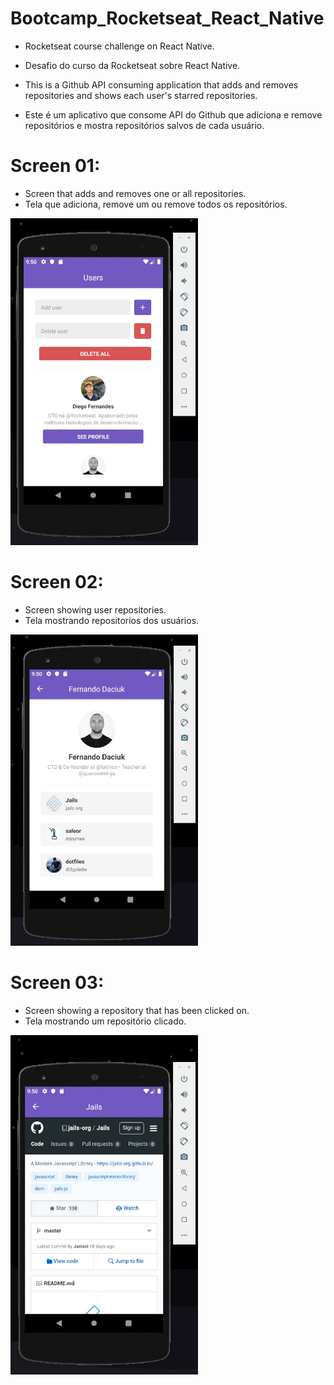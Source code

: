 # Bootcamp_Rocketseat_React_Native
- Rocketseat course challenge on React Native.
- Desafio do curso da Rocketseat sobre React Native.

- This is a Github API consuming application that adds and removes repositories and shows each user's starred repositories.
- Este é um aplicativo que consome API do Github que adiciona e remove repositórios e mostra repositórios salvos de cada usuário.

# Screen 01:
- Screen that adds and removes one or all repositories.
- Tela que adiciona, remove um ou remove todos os repositórios.
<img src="src/img/01.jpeg" width="300">

# Screen 02:
- Screen showing user repositories.
- Tela mostrando repositorios dos usuários.
<img src="src/img/02.jpeg" width="300">

# Screen 03:
- Screen showing a repository that has been clicked on.
- Tela mostrando um repositório clicado.
<img src="src/img/03.jpeg" width="300">
